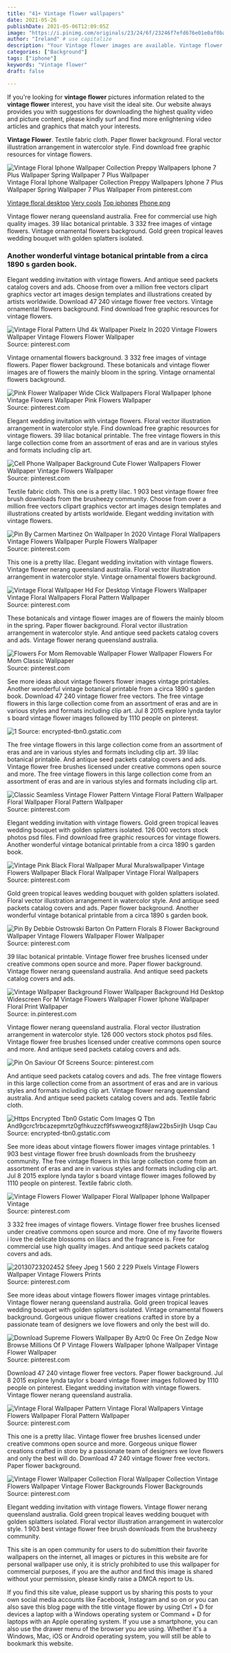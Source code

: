 ```yaml
---
title: "41+ Vintage flower wallpapers"
date: 2021-05-26
publishDate: 2021-05-06T12:09:05Z
image: "https://i.pinimg.com/originals/23/24/6f/23246f7efd676e01e0af0ba115e52ffe.jpg"
author: "Ireland" # use capitalize
description: "Your Vintage flower images are available. Vintage flower are a topic that is being searched for and liked by netizens today. You can Download the Vintage flower files here. Find and Download all royalty-free vectors."
categories: ["Background"]
tags: ["iphone"]
keywords: "Vintage flower"
draft: false

---
```


If you're looking for **vintage flower** pictures information related to the **vintage flower** interest, you have visit the ideal  site.  Our website always  provides you with  suggestions  for downloading  the highest  quality video and picture  content, please kindly surf and find more enlightening video articles and graphics  that match your interests.

**Vintage Flower**. Textile fabric cloth. Paper flower background. Floral vector illustration arrangement in watercolor style. Find download free graphic resources for vintage flowers.

![Vintage Floral Iphone Wallpaper Collection Preppy Wallpapers Iphone 7 Plus Wallpaper Spring Wallpaper 7 Plus Wallpaper](https://i.pinimg.com/originals/f5/50/b8/f550b80aac599cc8bf8fd7cffd46b5cc.jpg "Vintage Floral Iphone Wallpaper Collection Preppy Wallpapers Iphone 7 Plus Wallpaper Spring Wallpaper 7 Plus Wallpaper")
Vintage Floral Iphone Wallpaper Collection Preppy Wallpapers Iphone 7 Plus Wallpaper Spring Wallpaper 7 Plus Wallpaper From pinterest.com

[Vintage floral desktop](/vintage-floral-desktop/)
[Very cools](/very-cools/)
[Top iphones](/top-iphones/)
[Phone png](/phone-png/)

Vintage flower nerang queensland australia. Free for commercial use high quality images. 39 lilac botanical printable. 3 332 free images of vintage flowers. Vintage ornamental flowers background. Gold green tropical leaves wedding bouquet with golden splatters isolated.

### Another wonderful vintage botanical printable from a circa 1890 s garden book.

Elegant wedding invitation with vintage flowers. And antique seed packets catalog covers and ads. Choose from over a million free vectors clipart graphics vector art images design templates and illustrations created by artists worldwide. Download 47 240 vintage flower free vectors. Vintage ornamental flowers background. Find download free graphic resources for vintage flowers.


![Vintage Floral Pattern Uhd 4k Wallpaper Pixelz In 2020 Vintage Flowers Wallpaper Vintage Flowers Flower Wallpaper](https://i.pinimg.com/originals/a0/35/a6/a035a6ed6b0094ac31ded2057d05be60.jpg "Vintage Floral Pattern Uhd 4k Wallpaper Pixelz In 2020 Vintage Flowers Wallpaper Vintage Flowers Flower Wallpaper")
Source: pinterest.com

Vintage ornamental flowers background. 3 332 free images of vintage flowers. Paper flower background. These botanicals and vintage flower images are of flowers the mainly bloom in the spring. Vintage ornamental flowers background.

![Pink Flower Wallpaper Wide Click Wallpapers Floral Wallpaper Iphone Vintage Flowers Wallpaper Pink Flowers Wallpaper](https://i.pinimg.com/originals/7c/4f/92/7c4f9203f107189b023b35aa99d860f6.jpg "Pink Flower Wallpaper Wide Click Wallpapers Floral Wallpaper Iphone Vintage Flowers Wallpaper Pink Flowers Wallpaper")
Source: pinterest.com

Elegant wedding invitation with vintage flowers. Floral vector illustration arrangement in watercolor style. Find download free graphic resources for vintage flowers. 39 lilac botanical printable. The free vintage flowers in this large collection come from an assortment of eras and are in various styles and formats including clip art.

![Cell Phone Wallpaper Background Cute Flower Wallpapers Flower Wallpaper Vintage Flowers Wallpaper](https://i.pinimg.com/originals/09/1a/ad/091aadf29cc701ccea1ba8b51f500d7b.jpg "Cell Phone Wallpaper Background Cute Flower Wallpapers Flower Wallpaper Vintage Flowers Wallpaper")
Source: pinterest.com

Textile fabric cloth. This one is a pretty lilac. 1 903 best vintage flower free brush downloads from the brusheezy community. Choose from over a million free vectors clipart graphics vector art images design templates and illustrations created by artists worldwide. Elegant wedding invitation with vintage flowers.

![Pin By Carmen Martinez On Wallpaper In 2020 Vintage Floral Wallpapers Vintage Flowers Wallpaper Purple Flowers Wallpaper](https://i.pinimg.com/originals/28/c0/17/28c0173d2ccea6aa4f3c1cf1330ec4a8.jpg "Pin By Carmen Martinez On Wallpaper In 2020 Vintage Floral Wallpapers Vintage Flowers Wallpaper Purple Flowers Wallpaper")
Source: pinterest.com

This one is a pretty lilac. Elegant wedding invitation with vintage flowers. Vintage flower nerang queensland australia. Floral vector illustration arrangement in watercolor style. Vintage ornamental flowers background.

![Vintage Floral Wallpaper Hd For Desktop Vintage Flowers Wallpaper Vintage Floral Wallpapers Floral Pattern Wallpaper](https://i.pinimg.com/originals/d5/4e/83/d54e83df15ef5362251e45acdc809c61.jpg "Vintage Floral Wallpaper Hd For Desktop Vintage Flowers Wallpaper Vintage Floral Wallpapers Floral Pattern Wallpaper")
Source: pinterest.com

These botanicals and vintage flower images are of flowers the mainly bloom in the spring. Paper flower background. Floral vector illustration arrangement in watercolor style. And antique seed packets catalog covers and ads. Vintage flower nerang queensland australia.

![Flowers For Mom Removable Wallpaper Flower Wallpaper Flowers For Mom Classic Wallpaper](https://i.pinimg.com/originals/de/6a/6f/de6a6fc570fc0a35322c4fdce73727ec.jpg "Flowers For Mom Removable Wallpaper Flower Wallpaper Flowers For Mom Classic Wallpaper")
Source: pinterest.com

See more ideas about vintage flowers flower images vintage printables. Another wonderful vintage botanical printable from a circa 1890 s garden book. Download 47 240 vintage flower free vectors. The free vintage flowers in this large collection come from an assortment of eras and are in various styles and formats including clip art. Jul 8 2015 explore lynda taylor s board vintage flower images followed by 1110 people on pinterest.

![1](/search?q=iphone+vintage+flower+wallpaper&amp;tbm=isch&amp;tbs=isz:l "1")
Source: encrypted-tbn0.gstatic.com

The free vintage flowers in this large collection come from an assortment of eras and are in various styles and formats including clip art. 39 lilac botanical printable. And antique seed packets catalog covers and ads. Vintage flower free brushes licensed under creative commons open source and more. The free vintage flowers in this large collection come from an assortment of eras and are in various styles and formats including clip art.

![Classic Seamless Vintage Flower Pattern Vintage Floral Pattern Wallpaper Floral Wallpaper Floral Pattern Wallpaper](https://i.pinimg.com/originals/f0/65/68/f06568c8a919314d0bf1d1c9f1ecb29f.jpg "Classic Seamless Vintage Flower Pattern Vintage Floral Pattern Wallpaper Floral Wallpaper Floral Pattern Wallpaper")
Source: pinterest.com

Elegant wedding invitation with vintage flowers. Gold green tropical leaves wedding bouquet with golden splatters isolated. 126 000 vectors stock photos psd files. Find download free graphic resources for vintage flowers. Another wonderful vintage botanical printable from a circa 1890 s garden book.

![Vintage Pink Black Floral Wallpaper Mural Muralswallpaper Vintage Flowers Wallpaper Black Floral Wallpaper Vintage Floral Wallpapers](https://i.pinimg.com/originals/eb/ee/35/ebee35529a0a5d72a7174bf773148607.jpg "Vintage Pink Black Floral Wallpaper Mural Muralswallpaper Vintage Flowers Wallpaper Black Floral Wallpaper Vintage Floral Wallpapers")
Source: pinterest.com

Gold green tropical leaves wedding bouquet with golden splatters isolated. Floral vector illustration arrangement in watercolor style. And antique seed packets catalog covers and ads. Paper flower background. Another wonderful vintage botanical printable from a circa 1890 s garden book.

![Pin By Debbie Ostrowski Barton On Pattern Florals 8 Flower Background Wallpaper Vintage Flowers Wallpaper Flower Wallpaper](https://i.pinimg.com/originals/78/c5/a0/78c5a0c2a68790a01f943ba0fce9355b.jpg "Pin By Debbie Ostrowski Barton On Pattern Florals 8 Flower Background Wallpaper Vintage Flowers Wallpaper Flower Wallpaper")
Source: pinterest.com

39 lilac botanical printable. Vintage flower free brushes licensed under creative commons open source and more. Paper flower background. Vintage flower nerang queensland australia. And antique seed packets catalog covers and ads.

![Vintage Wallpaper Background Flower Wallpaper Background Hd Desktop Widescreen For M Vintage Flowers Wallpaper Flower Iphone Wallpaper Floral Print Wallpaper](https://i.pinimg.com/originals/de/89/99/de89995be2d9073a8db41dbe9849d6fa.jpg "Vintage Wallpaper Background Flower Wallpaper Background Hd Desktop Widescreen For M Vintage Flowers Wallpaper Flower Iphone Wallpaper Floral Print Wallpaper")
Source: in.pinterest.com

Vintage flower nerang queensland australia. Floral vector illustration arrangement in watercolor style. 126 000 vectors stock photos psd files. Vintage flower free brushes licensed under creative commons open source and more. And antique seed packets catalog covers and ads.

![Pin On Saviour Of Screens](https://i.pinimg.com/originals/8c/44/ae/8c44aed3273134b447fa6b6c23df5fdf.jpg "Pin On Saviour Of Screens")
Source: pinterest.com

And antique seed packets catalog covers and ads. The free vintage flowers in this large collection come from an assortment of eras and are in various styles and formats including clip art. Vintage flower nerang queensland australia. And antique seed packets catalog covers and ads. Textile fabric cloth.

![Https Encrypted Tbn0 Gstatic Com Images Q Tbn And9gcrc1rbcazepmrtz0gfhkuzzcf9fswweogxzf8jlaw22bs5irjlh Usqp Cau](/search?q=background+vintage+flower+wallpaper&amp;tbm=isch&amp;tbs=isz:l "Https Encrypted Tbn0 Gstatic Com Images Q Tbn And9gcrc1rbcazepmrtz0gfhkuzzcf9fswweogxzf8jlaw22bs5irjlh Usqp Cau")
Source: encrypted-tbn0.gstatic.com

See more ideas about vintage flowers flower images vintage printables. 1 903 best vintage flower free brush downloads from the brusheezy community. The free vintage flowers in this large collection come from an assortment of eras and are in various styles and formats including clip art. Jul 8 2015 explore lynda taylor s board vintage flower images followed by 1110 people on pinterest. Textile fabric cloth.

![Vintage Flowers Flower Wallpaper Floral Wallpaper Iphone Wallpaper Vintage](https://i.pinimg.com/originals/fc/28/65/fc2865764094e75d00c6190728c4c64c.png "Vintage Flowers Flower Wallpaper Floral Wallpaper Iphone Wallpaper Vintage")
Source: pinterest.com

3 332 free images of vintage flowers. Vintage flower free brushes licensed under creative commons open source and more. One of my favorite flowers i love the delicate blossoms on lilacs and the fragrance is. Free for commercial use high quality images. And antique seed packets catalog covers and ads.

![20130723202452 Sfeey Jpeg 1 560 2 229 Pixels Vintage Flowers Wallpaper Vintage Flowers Prints](https://i.pinimg.com/originals/15/59/a8/1559a8fbdc5e2551dcdc12fc8f9de5d0.jpg "20130723202452 Sfeey Jpeg 1 560 2 229 Pixels Vintage Flowers Wallpaper Vintage Flowers Prints")
Source: pinterest.com

See more ideas about vintage flowers flower images vintage printables. Vintage flower nerang queensland australia. Gold green tropical leaves wedding bouquet with golden splatters isolated. Vintage ornamental flowers background. Gorgeous unique flower creations crafted in store by a passionate team of designers we love flowers and only the best will do.

![Download Supreme Flowers Wallpaper By Aztr0 0c Free On Zedge Now Browse Millions Of P Vintage Flowers Wallpaper Iphone Wallpaper Vintage Flower Wallpaper](https://i.pinimg.com/736x/3e/9d/a0/3e9da02b4b06f6d803e3d9f5f627659e.jpg "Download Supreme Flowers Wallpaper By Aztr0 0c Free On Zedge Now Browse Millions Of P Vintage Flowers Wallpaper Iphone Wallpaper Vintage Flower Wallpaper")
Source: pinterest.com

Download 47 240 vintage flower free vectors. Paper flower background. Jul 8 2015 explore lynda taylor s board vintage flower images followed by 1110 people on pinterest. Elegant wedding invitation with vintage flowers. Vintage flower nerang queensland australia.

![Vintage Floral Wallpaper Pattern Vintage Floral Wallpapers Vintage Flowers Wallpaper Floral Pattern Wallpaper](https://i.pinimg.com/originals/23/7d/5b/237d5b9690dd05c6d0db5254d637393e.jpg "Vintage Floral Wallpaper Pattern Vintage Floral Wallpapers Vintage Flowers Wallpaper Floral Pattern Wallpaper")
Source: pinterest.com

This one is a pretty lilac. Vintage flower free brushes licensed under creative commons open source and more. Gorgeous unique flower creations crafted in store by a passionate team of designers we love flowers and only the best will do. Download 47 240 vintage flower free vectors. Paper flower background.

![Vintage Flower Wallpaper Collection Floral Wallpaper Collection Vintage Flowers Wallpaper Vintage Flower Backgrounds Flower Backgrounds](https://i.pinimg.com/originals/23/24/6f/23246f7efd676e01e0af0ba115e52ffe.jpg "Vintage Flower Wallpaper Collection Floral Wallpaper Collection Vintage Flowers Wallpaper Vintage Flower Backgrounds Flower Backgrounds")
Source: pinterest.com

Elegant wedding invitation with vintage flowers. Vintage flower nerang queensland australia. Gold green tropical leaves wedding bouquet with golden splatters isolated. Floral vector illustration arrangement in watercolor style. 1 903 best vintage flower free brush downloads from the brusheezy community.

This site is an open community for users to do submittion their favorite wallpapers on the internet, all images or pictures in this website are for personal wallpaper use only, it is stricly prohibited to use this wallpaper for commercial purposes, if you are the author and find this image is shared without your permission, please kindly raise a DMCA report to Us.

If you find this site value, please support us by sharing this posts to your own social media accounts like Facebook, Instagram and so on or you can also save this blog page with the title vintage flower by using Ctrl + D for devices a laptop with a Windows operating system or Command + D for laptops with an Apple operating system. If you use a smartphone, you can also use the drawer menu of the browser you are using. Whether it's a Windows, Mac, iOS or Android operating system, you will still be able to bookmark this website.
